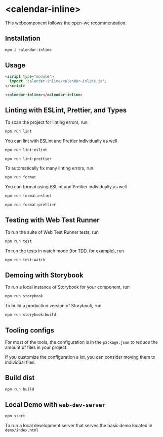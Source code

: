 # \<calendar-inline>

This webcomponent follows the [open-wc](https://github.com/open-wc/open-wc) recommendation.

## Installation
```bash
npm i calendar-inline
```

## Usage
```html
<script type="module">
  import 'calendar-inline/calendar-inline.js';
</script>

<calendar-inline></calendar-inline>
```

## Linting with ESLint, Prettier, and Types
To scan the project for linting errors, run
```bash
npm run lint
```

You can lint with ESLint and Prettier individually as well
```bash
npm run lint:eslint
```
```bash
npm run lint:prettier
```

To automatically fix many linting errors, run
```bash
npm run format
```

You can format using ESLint and Prettier individually as well
```bash
npm run format:eslint
```
```bash
npm run format:prettier
```

## Testing with Web Test Runner
To run the suite of Web Test Runner tests, run
```bash
npm run test
```

To run the tests in watch mode (for <abbr title="test driven development">TDD</abbr>, for example), run

```bash
npm run test:watch
```

## Demoing with Storybook
To run a local instance of Storybook for your component, run
```bash
npm run storybook
```

To build a production version of Storybook, run
```bash
npm run storybook:build
```


## Tooling configs

For most of the tools, the configuration is in the `package.json` to reduce the amount of files in your project.

If you customize the configuration a lot, you can consider moving them to individual files.

## Build dist
```bash
npm run build
```
## Local Demo with `web-dev-server`
```bash
npm start
```
To run a local development server that serves the basic demo located in `demo/index.html`
